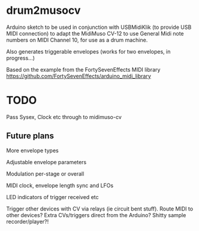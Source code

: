 # drum2musocv
Arduino sketch to be used in conjunction with USBMidiKlik (to provide USB MIDI connection) to adapt the MidiMuso CV-12 to use General Midi note numbers on MIDI Channel 10, for use as a drum machine.

Also generates triggerable envelopes (works for two envelopes, in progress...)

Based on the example from the FortySevenEffects MIDI library https://github.com/FortySevenEffects/arduino_midi_library

# TODO

Pass Sysex, Clock etc through to midimuso-cv

## Future plans

More envelope types

Adjustable envelope parameters

Modulation per-stage or overall

MIDI clock, envelope length sync and LFOs

LED indicators of trigger received etc

Trigger other devices with CV via relays (ie circuit bent stuff).  Route MIDI to other devices?  Extra CVs/triggers direct from the Arduino?  Shitty sample recorder/player?!
